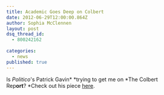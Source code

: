 ```yaml
---
title: Academic Goes Deep on Colbert
date: 2012-06-29T12:00:00.864Z
author: Sophia McClennen
layout: post
dsq_thread_id: 
  - 800242162
 
categories: 
  - news
published: true
---
```


Is *Politico*'s Patrick Gavin* *trying to get me on *The Colbert Rep**ort**? *Check out his piece [here][1].

 [1]: https://www.politico.com/news/stories/0812/79525.html?hp=l10

